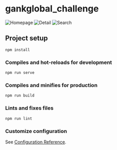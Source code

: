# gankglobal_challenge


![Homepage](https://static.tumblr.com/5ojoydj/TbOqc95wt/screenshot_13.png)
![Detail](https://static.tumblr.com/5ojoydj/s0nqc92dy/detailcocktail.png)
![Search](https://static.tumblr.com/5ojoydj/EbFqc92ed/searchcocktail.png)

## Project setup
```
npm install
```

### Compiles and hot-reloads for development
```
npm run serve
```

### Compiles and minifies for production
```
npm run build
```

### Lints and fixes files
```
npm run lint
```

### Customize configuration
See [Configuration Reference](https://cli.vuejs.org/config/).
